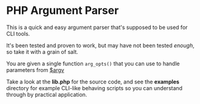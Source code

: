 # PHP Argument Parser

This is a quick and easy argument parser that's supposed to be
used for CLI tools.

It's been tested and proven to work, but may have not been tested
_enough_, so take it with a grain of salt.

You are given a single function `arg_opts()` that you can use to
handle parameters from
[$argv](https://www.php.net/manual/en/reserved.variables.argv.php)

Take a look at the **lib.php** for the source code, and see the
**examples** directory for example CLI-like behaving scripts so
you can understand through by practical application.
